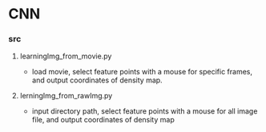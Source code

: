 # CNN

### src
1. learningImg_from_movie.py
    * load movie, select feature points with a mouse for specific frames,
    and output coordinates of density map.

2. lerningImg_from_rawImg.py
    * input directory path, select feature points with a mouse for all image file,
    and output coordinates of density map
